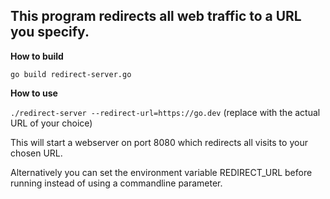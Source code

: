 <!-- vim: set et ts=2 sw=2 sts=2 tw=79 cc=80 list listchars=trail\:·: -->
## This program redirects all web traffic to a URL you specify.

**How to build**

`go build redirect-server.go`

**How to use**

`./redirect-server --redirect-url=https://go.dev` (replace with the actual URL of your choice)

This will start a webserver on port 8080 which redirects all visits to your chosen URL.

Alternatively you can set the environment variable REDIRECT_URL before running instead of
using a commandline parameter.
